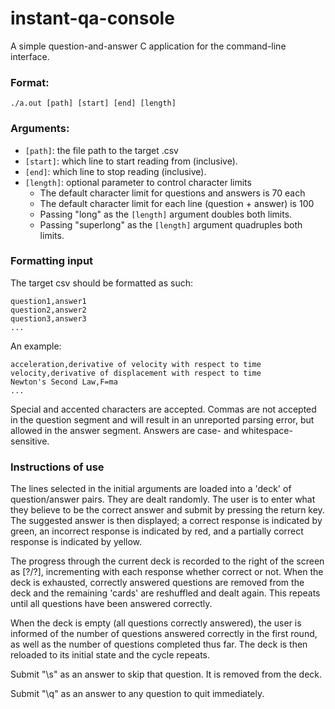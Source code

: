 # instant-qa-console
A simple question-and-answer C application for the command-line interface.

### Format:

`./a.out [path] [start] [end] [length]`

### Arguments:
- `[path]`: the file path to the target .csv
- `[start]`: which line to start reading from (inclusive).
- `[end]`: which line to stop reading (inclusive).
- `[length]`: optional parameter to control character limits
  - The default character limit for questions and answers is 70 each
  - The default character limit for each line (question + answer) is 100
  - Passing "long" as the `[length]` argument doubles both limits.
  - Passing "superlong" as the `[length]` argument quadruples both limits.

### Formatting input

The target csv should be formatted as such:
```
question1,answer1
question2,answer2
question3,answer3
...
```

An example:
```
acceleration,derivative of velocity with respect to time
velocity,derivative of displacement with respect to time
Newton's Second Law,F=ma
...
```

Special and accented characters are accepted. Commas are not accepted in the question segment and will result in an unreported parsing error, but allowed in the answer segment. Answers are case- and whitespace-sensitive.

### Instructions of use

The lines selected in the initial arguments are loaded into a 'deck' of question/answer pairs. They are dealt randomly. The user is to enter what they believe to be the correct answer and submit by pressing the return key. The suggested answer is then displayed; a correct response is indicated by green, an incorrect response is indicated by red, and a partially correct response is indicated by yellow.

The progress through the current deck is recorded to the right of the screen as [?/?], incrementing with each response whether correct or not. When the deck is exhausted, correctly answered questions are removed from the deck and the remaining 'cards' are reshuffled and dealt again. This repeats until all questions have been answered correctly.

When the deck is empty (all questions correctly answered), the user is informed of the number of questions answered correctly in the first round, as well as the number of questions completed thus far. The deck is then reloaded to its initial state and the cycle repeats.

Submit "\s" as an  answer to skip that question. It is removed from the deck.

Submit "\q" as an answer to any question to quit immediately.
